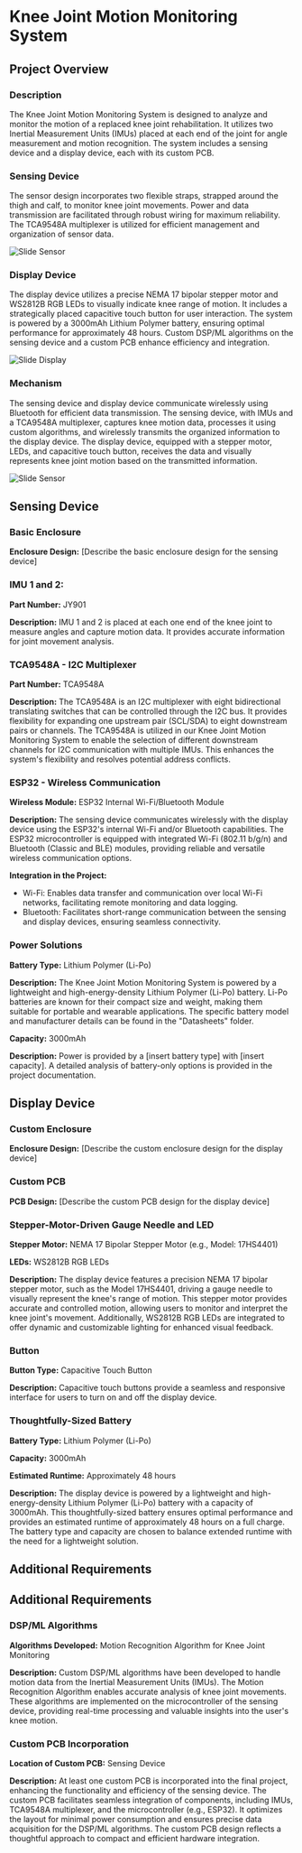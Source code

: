 # Knee Joint Motion Monitoring System

## Project Overview
### Description
The Knee Joint Motion Monitoring System is designed to analyze and monitor the motion of a replaced knee joint rehabilitation. It utilizes two Inertial Measurement Units (IMUs) placed at each end of the joint for angle measurement and motion recognition. The system includes a sensing device and a display device, each with its custom PCB.

### Sensing Device 
The sensor design incorporates two flexible straps, strapped around the thigh and calf, to monitor knee joint movements. Power and data transmission are facilitated through robust wiring for maximum reliability. The TCA9548A multiplexer is utilized for efficient management and organization of sensor data.

![Slide Sensor](https://github.com/ShunxiWu/TECHIN514-Project/blob/main/pictures/514-slide1.png)

### Display Device 
The display device utilizes a precise NEMA 17 bipolar stepper motor and WS2812B RGB LEDs to visually indicate knee range of motion. It includes a strategically placed capacitive touch button for user interaction. The system is powered by a 3000mAh Lithium Polymer battery, ensuring optimal performance for approximately 48 hours. Custom DSP/ML algorithms on the sensing device and a custom PCB enhance efficiency and integration.


![Slide Display](https://github.com/ShunxiWu/TECHIN514-Project/blob/main/pictures/514-slide2.png)

### Mechanism
The sensing device and display device communicate wirelessly using Bluetooth for efficient data transmission. The sensing device, with IMUs and a TCA9548A multiplexer, captures knee motion data, processes it using custom algorithms, and wirelessly transmits the organized information to the display device. The display device, equipped with a stepper motor, LEDs, and capacitive touch button, receives the data and visually represents knee joint motion based on the transmitted information.

![Slide Sensor](https://github.com/ShunxiWu/TECHIN514-Project/blob/main/pictures/514-slide3.png)


## Sensing Device

### Basic Enclosure
**Enclosure Design:** [Describe the basic enclosure design for the sensing device]

<!-- ### Custom PCB
**PCB Design:** [Describe the custom PCB design for the sensing device] -->

### IMU 1 and 2:
**Part Number:** JY901

**Description:**
IMU 1 and 2 is placed at each one end of the knee joint to measure angles and capture motion data. It provides accurate information for joint movement analysis.

<!-- **Datasheets:** -->


### TCA9548A - I2C Multiplexer
**Part Number:** TCA9548A

**Description:**
The TCA9548A is an I2C multiplexer with eight bidirectional translating switches that can be controlled through the I2C bus. It provides flexibility for expanding one upstream pair (SCL/SDA) to eight downstream pairs or channels.
The TCA9548A is utilized in our Knee Joint Motion Monitoring System to enable the selection of different downstream channels for I2C communication with multiple IMUs. This enhances the system's flexibility and resolves potential address conflicts.

### ESP32 - Wireless Communication
**Wireless Module:** ESP32 Internal Wi-Fi/Bluetooth Module

**Description:**
The sensing device communicates wirelessly with the display device using the ESP32's internal Wi-Fi and/or Bluetooth capabilities. The ESP32 microcontroller is equipped with integrated Wi-Fi (802.11 b/g/n) and Bluetooth (Classic and BLE) modules, providing reliable and versatile wireless communication options.

**Integration in the Project:**
- Wi-Fi: Enables data transfer and communication over local Wi-Fi networks, facilitating remote monitoring and data logging.
- Bluetooth: Facilitates short-range communication between the sensing and display devices, ensuring seamless connectivity.

<!-- **Datasheets:** -->

### Power Solutions
**Battery Type:** Lithium Polymer (Li-Po)

**Description:**
The Knee Joint Motion Monitoring System is powered by a lightweight and high-energy-density Lithium Polymer (Li-Po) battery. Li-Po batteries are known for their compact size and weight, making them suitable for portable and wearable applications. The specific battery model and manufacturer details can be found in the "Datasheets" folder.

**Capacity:** 3000mAh


**Description:**
Power is provided by a [insert battery type] with [insert capacity]. A detailed analysis of battery-only options is provided in the project documentation.

<!-- **Datasheets:** -->



## Display Device
### Custom Enclosure
**Enclosure Design:** [Describe the custom enclosure design for the display device]

### Custom PCB
**PCB Design:** [Describe the custom PCB design for the display device]

### Stepper-Motor-Driven Gauge Needle and LED
**Stepper Motor:** NEMA 17 Bipolar Stepper Motor (e.g., Model: 17HS4401)

**LEDs:** WS2812B RGB LEDs

**Description:**
The display device features a precision NEMA 17 bipolar stepper motor, such as the Model 17HS4401, driving a gauge needle to visually represent the knee's range of motion. This stepper motor provides accurate and controlled motion, allowing users to monitor and interpret the knee joint's movement. Additionally, WS2812B RGB LEDs are integrated to offer dynamic and customizable lighting for enhanced visual feedback.

### Button
**Button Type:** Capacitive Touch Button

**Description:**
Capacitive touch buttons provide a seamless and responsive interface for users to turn on and off the display device.

### Thoughtfully-Sized Battery
**Battery Type:** Lithium Polymer (Li-Po)

**Capacity:** 3000mAh

**Estimated Runtime:** Approximately 48 hours

**Description:**
The display device is powered by a lightweight and high-energy-density Lithium Polymer (Li-Po) battery with a capacity of 3000mAh. This thoughtfully-sized battery ensures optimal performance and provides an estimated runtime of approximately 48 hours on a full charge. The battery type and capacity are chosen to balance extended runtime with the need for a lightweight solution.

<!-- **Datasheets:** -->


<!-- ### Additional Displays (Optional)
[Include details if additional displays (OLED, LCD, E-INK, etc.) are incorporated.] -->

## Additional Requirements
## Additional Requirements

### DSP/ML Algorithms
**Algorithms Developed:** Motion Recognition Algorithm for Knee Joint Monitoring

**Description:**
Custom DSP/ML algorithms have been developed to handle motion data from the Inertial Measurement Units (IMUs). The Motion Recognition Algorithm enables accurate analysis of knee joint movements. These algorithms are implemented on the microcontroller of the sensing device, providing real-time processing and valuable insights into the user's knee motion.

### Custom PCB Incorporation
**Location of Custom PCB:** Sensing Device

**Description:**
At least one custom PCB is incorporated into the final project, enhancing the functionality and efficiency of the sensing device. The custom PCB facilitates seamless integration of components, including IMUs, TCA9548A multiplexer, and the microcontroller (e.g., ESP32). It optimizes the layout for minimal power consumption and ensures precise data acquisition for the DSP/ML algorithms. The custom PCB design reflects a thoughtful approach to compact and efficient hardware integration.


